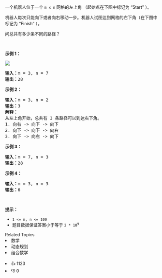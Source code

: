 <p>一个机器人位于一个 <code>m x n</code><em> </em>网格的左上角 （起始点在下图中标记为 “Start” ）。</p>

<p>机器人每次只能向下或者向右移动一步。机器人试图达到网格的右下角（在下图中标记为 “Finish” ）。</p>

<p>问总共有多少条不同的路径？</p>

<p> </p>

<p><strong>示例 1：</strong></p>
<img src="https://assets.leetcode.com/uploads/2018/10/22/robot_maze.png" />
<pre>
<strong>输入：</strong>m = 3, n = 7
<strong>输出：</strong>28</pre>

<p><strong>示例 2：</strong></p>

<pre>
<strong>输入：</strong>m = 3, n = 2
<strong>输出：</strong>3
<strong>解释：</strong>
从左上角开始，总共有 3 条路径可以到达右下角。
1. 向右 -> 向下 -> 向下
2. 向下 -> 向下 -> 向右
3. 向下 -> 向右 -> 向下
</pre>

<p><strong>示例 3：</strong></p>

<pre>
<strong>输入：</strong>m = 7, n = 3
<strong>输出：</strong>28
</pre>

<p><strong>示例 4：</strong></p>

<pre>
<strong>输入：</strong>m = 3, n = 3
<strong>输出：</strong>6</pre>

<p> </p>

<p><strong>提示：</strong></p>

<ul>
	<li><code>1 <= m, n <= 100</code></li>
	<li>题目数据保证答案小于等于 <code>2 * 10<sup>9</sup></code></li>
</ul>
<div><div>Related Topics</div><div><li>数学</li><li>动态规划</li><li>组合数学</li></div></div><br><div><li>👍 1123</li><li>👎 0</li></div>